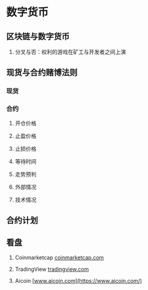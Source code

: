 # 数字货币

## 区块链与数字货币
1. 分叉与否：权利的游戏在矿工与开发者之间上演

## 现货与合约赌博法则
### 现货
### 合约
1. 开仓价格  
2. 止盈价格 
3. 止损价格 
4. 等待时间  

5. 走势预判

5. 外部情况 
7. 技术情况 

## 合约计划

## 看盘
1. Coinmarketcap  [coinmarketcap.com](https://coinmarketcap.com)

2. TradingView  [tradingview.com](https://www.tradingview.com/)

3. Aicoin       [www.aicoin.com](https://www.aicoin.com/)     